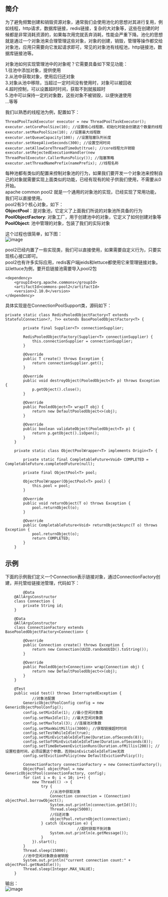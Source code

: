 ## 简介
为了避免频繁创建和销毁资源对象，通常我们会使用池化的思想对其进行复用，例如线程，http请求，数据库链接，redis链接，复杂的大对象等，这些在创建的时候都是非常消耗资源的，如果每次用完就丢弃消耗，性能会严重下降。池化的思想就是通过一个对象池来合理管理这些对象，对象的创建，销毁，管理等操作都交给对象池，应用只需要向它发起请求即可，常见的对象池有线程池，http链接池，数据库链接池等。   

对象池如何实现管理池中的对象呢？它需要具备如下常见功能：  
1.往池中添加对象，提供使用  
2.从池中获取对象，使用后归还对象  
3.对象从池中移除，当超过一定时间没有使用时，对象可以被回收  
4.超时控制，可以设置超时时间，获取不到就报超时   
5.池中可以保持一定的对象数，这些对象不被销毁，以便快速使用   
...等等   

我们以熟悉的线程池为例，配置如下：  
```
ThreadPoolTaskExecutor executor = new ThreadPoolTaskExecutor();
executor.setCorePoolSize(10); //设置核心线程数，初始化时就会创建这个数量的线程
executor.setMaxPoolSize(10); //设置最大线程数  
executor.setQueueCapacity(100); //设置阻塞队列长度  
executor.setKeepAliveSeconds(300); //设置空闲时间  
executor.setAllowCoreThreadTimeOut(true); //core线程允许销毁  
executor.setRejectedExecutionHandler(new ThreadPoolExecutor.CallerRunsPolicy()); //阻塞策略  
executor.setThreadNamePrefix(namePrefix); //线程名称   
```  

每种池都有类似的配置来控制对象池的行为，如果我们要开发一个对象池来控制自己的对象就需要实现上面类似的功能，已经有现有的轮子供我们使用，不需要从0开始。  
apache common pool2 就是一个通用的对象池的实现，已经实现了常用功能，我们可以直接使用。  
pool2有3个核心对象，如下：  
**ObjectPool**：是对象池，它定义了上面我们所说的对象池所具备的行为  
**PoolObjectFactory**: 对象工厂，用于创建池中的对象，它定义了如何创建对象等    
**PoolObject**: 池中管理的对象，包装了我们的实际对象     

这个过程也很简单，如下图：  
![image](https://github.com/jmilktea/jmilktea/blob/master/%E4%B8%AD%E9%97%B4%E4%BB%B6/images/pool2-1.png)  

pool2已经内置了一些实现类，我们可以直接使用，如果需要自定义行为，只要实现核心接口即可。  
pool2也有许多实际应用，redis客户端jeids和lettuce都使用它来管理链接对象。以lettuce为例，要开启链接池需要导入pool2包  
```
<dependency>
    <groupId>org.apache.commons</groupId>
    <artifactId>commons-pool2</artifactId>
    <version>2.10.0</version>
</dependency>
```
具体实现是在ConnectionPoolSupport类，源码如下：    
```
private static class RedisPooledObjectFactory<T extends StatefulConnection<?, ?>> extends BasePooledObjectFactory<T> {

        private final Supplier<T> connectionSupplier;

        RedisPooledObjectFactory(Supplier<T> connectionSupplier) {
            this.connectionSupplier = connectionSupplier;
        }

        @Override
        public T create() throws Exception {
            return connectionSupplier.get();
        }

        @Override
        public void destroyObject(PooledObject<T> p) throws Exception {
            p.getObject().close();
        }

        @Override
        public PooledObject<T> wrap(T obj) {
            return new DefaultPooledObject<>(obj);
        }

        @Override
        public boolean validateObject(PooledObject<T> p) {
            return p.getObject().isOpen();
        }
    }

    private static class ObjectPoolWrapper<T> implements Origin<T> {

        private static final CompletableFuture<Void> COMPLETED = CompletableFuture.completedFuture(null);

        private final ObjectPool<T> pool;

        ObjectPoolWrapper(ObjectPool<T> pool) {
            this.pool = pool;
        }

        @Override
        public void returnObject(T o) throws Exception {
            pool.returnObject(o);
        }

        @Override
        public CompletableFuture<Void> returnObjectAsync(T o) throws Exception {
            pool.returnObject(o);
            return COMPLETED;
        }
    }
```

## 示例  
下面的示例我们定义一个Connection表示链接对象，通过ConnectionFactory创建，并托管给链接池管理，代码如下：  
```
    	@Data
	@AllArgsConstructor
	class Connection {
		private String id;
	}

	@Data
	@AllArgsConstructor
	class ConnectionFactory extends BasePooledObjectFactory<Connection> {

		@Override
		public Connection create() throws Exception {
			return new Connection(UUID.randomUUID().toString());
		}

		@Override
		public PooledObject<Connection> wrap(Connection obj) {
			return new DefaultPooledObject<>(obj);
		}
	}

	@Test
	public void test() throws InterruptedException {
        	//对象池配置
		GenericObjectPoolConfig config = new GenericObjectPoolConfig();
		config.setMinIdle(1); //最小空闲对象数
		config.setMaxIdle(1); //最大空闲对象数
		config.setMaxTotal(3); //连接池对象数
		config.setMaxWaitMillis(3000); //获取链接超时时间
		config.setTestWhileIdle(true);
		config.setMinEvictableIdleTime(Duration.ofSeconds(8));
		config.setSoftMinEvictableIdleTime(Duration.ofSeconds(8));
		config.setTimeBetweenEvictionRuns(Duration.ofMillis(200)); //设置检查时间，必须设置这个参数，否则minEvictableIdleTime无效
		config.setEvictionPolicy(new DefaultEvictionPolicy());

		ConnectionFactory connectionFactory = new ConnectionFactory();
		ObjectPool objectPool = new GenericObjectPool(connectionFactory, config);
		for (int i = 0; i < 10; i++) {
			new Thread(() -> {
				try {
					//从池中获取对象
					Connection connection = (Connection) objectPool.borrowObject();
					System.out.println(connection.getId());
					Thread.sleep(5000);
					//归还对象
					objectPool.returnObject(connection);
				} catch (Exception e) {
                    			//超时获取不到对象
					System.out.println(e.getMessage());
				}
			}).start();
		}
		Thread.sleep(15000);
		//池中空闲对象数会被销毁
		System.out.println("current connection count:" + objectPool.getNumIdle());
		Thread.sleep(Integer.MAX_VALUE);
	}
```
输出：  
![image](https://github.com/jmilktea/jmilktea/blob/master/%E4%B8%AD%E9%97%B4%E4%BB%B6/images/pool2-2.png)  
